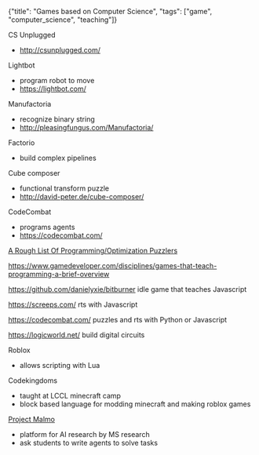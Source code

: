 {"title": "Games based on Computer Science", "tags": ["game", "computer_science", "teaching"]}

CS Unplugged
* http://csunplugged.com/

Lightbot
* program robot to move
* https://lightbot.com/

Manufactoria
* recognize binary string
* http://pleasingfungus.com/Manufactoria/

Factorio
* build complex pipelines

Cube composer
* functional transform puzzle
* http://david-peter.de/cube-composer/

CodeCombat
* programs agents
* https://codecombat.com/

[A Rough List Of Programming/Optimization Puzzlers](https://steamcommunity.com/app/375820/discussions/0/481115363863361128/)

https://www.gamedeveloper.com/disciplines/games-that-teach-programming-a-brief-overview

https://github.com/danielyxie/bitburner idle game that teaches Javascript

https://screeps.com/ rts with Javascript

https://codecombat.com/ puzzles and rts with Python or Javascript

https://logicworld.net/ build digital circuits

Roblox
* allows scripting with Lua

Codekingdoms
* taught at LCCL minecraft camp
* block based language for modding minecraft and making roblox games

[Project Malmo](https://github.com/microsoft/malmo)
* platform for AI research by MS research
* ask students to write agents to solve tasks

